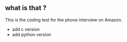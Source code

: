 ## what is that ?

This is the coding test for the phone interview on Amazon.
* add c version
* add python version
